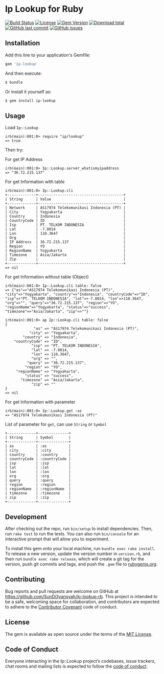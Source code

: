 # Ip Lookup for Ruby

[![Build Status](https://travis-ci.com/SunDi3yansyah/ip-lookup-rb.svg)](https://travis-ci.com/SunDi3yansyah/ip-lookup-rb)
[![License](https://img.shields.io/github/license/SunDi3yansyah/ip-lookup-rb.svg)](LICENSE)
[![Gem Version](https://badge.fury.io/rb/ip-lookup.svg)](https://badge.fury.io/rb/ip-lookup)
[![Download total](https://img.shields.io/gem/dt/ip-lookup.svg?style=flat)](https://badge.fury.io/rb/ip-lookup)
[![GitHub last commit](https://img.shields.io/github/last-commit/SunDi3yansyah/ip-lookup-rb.svg)](https://github.com/SunDi3yansyah/ip-lookup-rb/commits/master)
[![GitHub issues](https://img.shields.io/github/issues/SunDi3yansyah/ip-lookup-rb.svg)](https://github.com/SunDi3yansyah/ip-lookup-rb/issues)


## Installation

Add this line to your application's Gemfile:

```ruby
gem 'ip-lookup'
```

And then execute:

```bash
$ bundle
```

Or install it yourself as:

```bash
$ gem install ip-lookup
```

## Usage

Load `Ip::Lookup`
```
irb(main):001:0> require "ip/lookup"
=> true
```

Then try:

For get IP Address
```
irb(main):001:0> Ip::Lookup.server_whatismyipaddress
=> "36.72.215.137"
```

For get Information with table
```
irb(main):001:0> Ip::Lookup.cli
+-------------+---------------------------------------+
| String      | Value                                 |
+-------------+---------------------------------------+
| Network     | AS17974 Telekomunikasi Indonesia (PT) |
| City        | Yogyakarta                            |
| Country     | Indonesia                             |
| CountryCode | ID                                    |
| Isp         | PT. TELKOM INDONESIA                  |
| Lat         | -7.8014                               |
| Lon         | 110.3647                              |
| Org         |                                       |
| IP Address  | 36.72.215.137                         |
| Region      | YO                                    |
| RegionName  | Yogyakarta                            |
| Timezone    | Asia/Jakarta                          |
| Zip         |                                       |
+-------------+---------------------------------------+
=> nil
```

For get Information without table (Object)
```
irb(main):001:0> Ip::Lookup.cli table: false
=> {"as"=>"AS17974 Telekomunikasi Indonesia (PT)", "city"=>"Yogyakarta", "country"=>"Indonesia", "countryCode"=>"ID", "isp"=>"PT. TELKOM INDONESIA", "lat"=>-7.8014, "lon"=>110.3647, "org"=>"", "query"=>"36.72.215.137", "region"=>"YO", "regionName"=>"Yogyakarta", "status"=>"success", "timezone"=>"Asia/Jakarta", "zip"=>""}
```

```
irb(main):001:0> ap Ip::Lookup.cli table: false
{
             "as" => "AS17974 Telekomunikasi Indonesia (PT)",
           "city" => "Yogyakarta",
        "country" => "Indonesia",
    "countryCode" => "ID",
            "isp" => "PT. TELKOM INDONESIA",
            "lat" => -7.8014,
            "lon" => 110.3647,
            "org" => "",
          "query" => "36.72.215.137",
         "region" => "YO",
     "regionName" => "Yogyakarta",
         "status" => "success",
       "timezone" => "Asia/Jakarta",
            "zip" => ""
}
=> nil
```

For get Information with parameter
```
irb(main):001:0> Ip::Lookup.get :as
=> "AS17974 Telekomunikasi Indonesia (PT)"
```

List of parameter for `get`, can use `String` or `Symbol`
```
+-------------+--------------+
| String      | Symbol       |
+-------------+--------------+
| as          | :as          |
| city        | :city        |
| country     | :country     |
| countryCode | :countryCode |
| isp         | :isp         |
| lat         | :lat         |
| lon         | :lon         |
| org         | :org         |
| query       | :query       |
| region      | :region      |
| regionName  | :regionName  |
| timezone    | :timezone    |
| zip         | :zip         |
+-------------+--------------+
```

## Development

After checking out the repo, run `bin/setup` to install dependencies. Then, run `rake test` to run the tests. You can also run `bin/console` for an interactive prompt that will allow you to experiment.

To install this gem onto your local machine, run `bundle exec rake install`. To release a new version, update the version number in `version.rb`, and then run `bundle exec rake release`, which will create a git tag for the version, push git commits and tags, and push the `.gem` file to [rubygems.org](https://rubygems.org).

## Contributing

Bug reports and pull requests are welcome on GitHub at https://github.com/SunDi3yansyah/ip-lookup-rb. This project is intended to be a safe, welcoming space for collaboration, and contributors are expected to adhere to the [Contributor Covenant](http://contributor-covenant.org) code of conduct.

## License

The gem is available as open source under the terms of the [MIT License](LICENSE).

## Code of Conduct

Everyone interacting in the Ip::Lookup project’s codebases, issue trackers, chat rooms and mailing lists is expected to follow the [code of conduct](https://github.com/SunDi3yansyah/ip-lookup-rb/blob/master/CODE_OF_CONDUCT.md).
